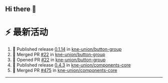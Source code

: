 ## Hi there 👋

<!--

**Here are some ideas to get you started:**

🙋‍♀️ A short introduction - what is your organization all about?
🌈 Contribution guidelines - how can the community get involved?
👩‍💻 Useful resources - where can the community find your docs? Is there anything else the community should know?
🍿 Fun facts - what does your team eat for breakfast?
🧙 Remember, you can do mighty things with the power of [Markdown](https://docs.github.com/github/writing-on-github/getting-started-with-writing-and-formatting-on-github/basic-writing-and-formatting-syntax)
-->


# ⚡ 最新活动

<!--START_SECTION:activity-->
1. 🚀 Published release [0.1.14](https://github.com/kne-union/button-group/releases/tag/0.1.14) in [kne-union/button-group](https://github.com/kne-union/button-group)
2. 🎉 Merged PR [#22](https://github.com/kne-union/button-group/pull/22) in [kne-union/button-group](https://github.com/kne-union/button-group)
3. 💪 Opened PR [#22](https://github.com/kne-union/button-group/pull/22) in [kne-union/button-group](https://github.com/kne-union/button-group)
4. 🚀 Published release [0.4.3](https://github.com/kne-union/components-core/releases/tag/0.4.3) in [kne-union/components-core](https://github.com/kne-union/components-core)
5. 🎉 Merged PR [#475](https://github.com/kne-union/components-core/pull/475) in [kne-union/components-core](https://github.com/kne-union/components-core)
<!--END_SECTION:activity-->

---
